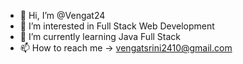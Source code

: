 - 👋 Hi, I’m @Vengat24
- 👀 I’m interested in Full Stack Web Development
- 🌱 I’m currently learning Java Full Stack
- 📫 How to reach me -> vengatsrini2410@gmail.com

<!---
Vengat24/Vengat24 is a ✨ special ✨ repository because its `README.md` (this file) appears on your GitHub profile.
You can click the Preview link to take a look at your changes.
--->
